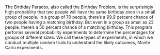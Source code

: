The Birthday Paradox, also called the Birthday Problem, is the surprisingly high probability that two people will have the same birthday even in a small group of people.
In a group of 70 people, there’s a 99.9 percent chance of two people having a matching birthday. But even in a group as small as 23 people, there’s a 50 percent chance of a matching birthday. 
This program performs several probability experiments to determine the percentages for groups of different sizes.
We call these types of experiments, in which we conduct multiple random trials to understand the likely outcomes, Monte Carlo experiments.